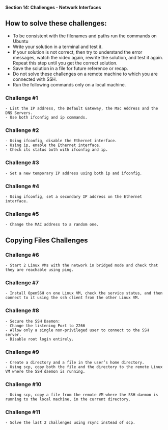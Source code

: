 **Section 14: Challenges - Network Interfaces**
  ## How to solve these challenges:
  - To be consistent with the filenames and paths run the commands on Ubuntu
  - Write your solution in a terminal and test it.
  - If your solution is not correct, then try to understand the error messages, watch the video again, rewrite the solution, and test it again. Repeat this step until you get the correct solution.
  - Save the solution in a file for future reference or recap.
  - Do not solve these challenges on a remote machine to which you are connected with SSH.
  - Run the following commands only on a local machine.
  
  ### Challenge #1
    - List the IP address, the Default Gateway, the Mac Address and the DNS Servers.
    - Use both ifconfig and ip commands.
  
  
  ### Challenge #2
    - Using ifconfig, disable the Ethernet interface.
    - Using ip, enable the Ethernet interface.
    - Check its status both with ifconfig and ip.
  
  
  ### Challenge #3
    - Set a new temporary IP address using both ip and ifconfig.
  
  
  ### Challenge #4
    - Using ifconfig, set a secondary IP address on the Ethernet interface.
  
  
  ### Challenge #5
    - Change the MAC address to a random one.
  
  ## Copying Files Challenges
  ### Challenge #6
    - Start 2 Linux VMs with the network in bridged mode and check that they are reachable using ping.
  
  
  ### Challenge #7
    - Install OpenSSH on one Linux VM, check the service status, and then connect to it using the ssh client from the other Linux VM.
  
  
  ### Challenge #8
    - Secure the SSH Daemon:
    - Change the listening Port to 2266
    - Allow only a single non-privileged user to connect to the SSH server.
    - Disable root login entirely.
  
  
  ### Challenge #9
    - Create a directory and a file in the user’s home directory.
    - Using scp, copy both the file and the directory to the remote Linux VM where the SSH daemon is running.
  
  
  ### Challenge #10
    - Using scp, copy a file from the remote VM where the SSH daemon is running to the local machine, in the current directory.
  
  
  ### Challenge #11
    - Solve the last 2 challenges using rsync instead of scp.